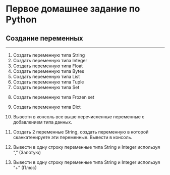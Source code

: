 # Первое домашнее задание по Python
## Создание переменных
---
1) Создать переменную типа String
2) Создать переменную типа Integer
3) Создать переменную типа Float
4) Создать переменную типа Bytes
5) Создать переменную типа List
6) Создать переменную типа Tuple
7) Создать переменную типа Set
8. Создать переменную типа Frozen set
9) Создать переменную типа Dict

10) Вывести в консоль все выше перечисленные переменные с добавлением типа данных.

11) Создать 2 переменные String, создать переменную в которой сканкатенируете эти переменные. Вывести в консоль.
12) Вывести в одну строку переменные типа String и Integer используя “,” (Запятую)
13) Вывести в одну строку переменные типа String и Integer используя “+” (Плюс)
